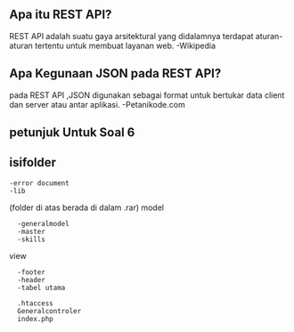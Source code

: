 Apa itu REST API?
-
REST API adalah suatu gaya arsitektural yang didalamnya terdapat aturan-aturan tertentu untuk membuat layanan web. -Wikipedia

Apa Kegunaan JSON pada REST API?
-
pada REST API ,JSON digunakan sebagai format untuk bertukar data client dan server atau antar aplikasi. -Petanikode.com 

petunjuk Untuk Soal 6
-
isifolder
-
    -error document
    -lib

(folder di atas berada di dalam .rar)
model

      -generalmodel
      -master
      -skills
      
view

      -footer
      -header
      -tabel utama
      
      .htaccess
      Generalcontroler
      index.php
      


